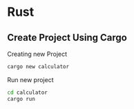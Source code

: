 # Rust

## Create Project Using Cargo

Creating new Project

```bash
cargo new calculator
```

Run new project

```bash
cd calculator
cargo run
```
